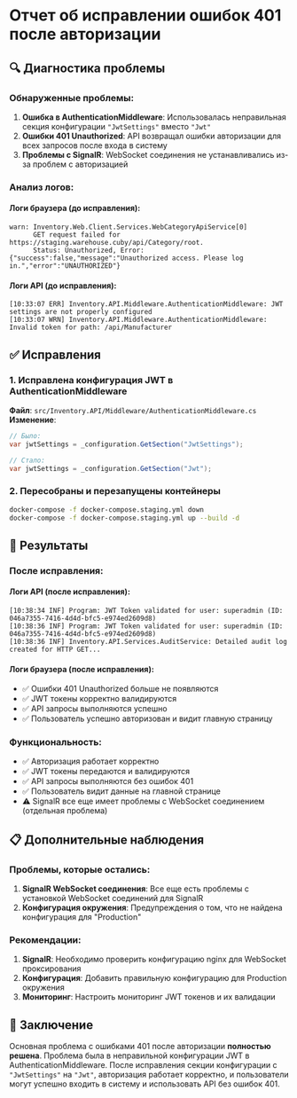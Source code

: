 # Отчет об исправлении ошибок 401 после авторизации

## 🔍 Диагностика проблемы

### Обнаруженные проблемы:
1. **Ошибка в AuthenticationMiddleware**: Использовалась неправильная секция конфигурации `"JwtSettings"` вместо `"Jwt"`
2. **Ошибки 401 Unauthorized**: API возвращал ошибки авторизации для всех запросов после входа в систему
3. **Проблемы с SignalR**: WebSocket соединения не устанавливались из-за проблем с авторизацией

### Анализ логов:

#### Логи браузера (до исправления):
```
warn: Inventory.Web.Client.Services.WebCategoryApiService[0]
      GET request failed for https://staging.warehouse.cuby/api/Category/root. 
      Status: Unauthorized, Error: {"success":false,"message":"Unauthorized access. Please log in.","error":"UNAUTHORIZED"}
```

#### Логи API (до исправления):
```
[10:33:07 ERR] Inventory.API.Middleware.AuthenticationMiddleware: JWT settings are not properly configured
[10:33:07 WRN] Inventory.API.Middleware.AuthenticationMiddleware: Invalid token for path: /api/Manufacturer
```

## ✅ Исправления

### 1. Исправлена конфигурация JWT в AuthenticationMiddleware
**Файл**: `src/Inventory.API/Middleware/AuthenticationMiddleware.cs`
**Изменение**: 
```csharp
// Было:
var jwtSettings = _configuration.GetSection("JwtSettings");

// Стало:
var jwtSettings = _configuration.GetSection("Jwt");
```

### 2. Пересобраны и перезапущены контейнеры
```bash
docker-compose -f docker-compose.staging.yml down
docker-compose -f docker-compose.staging.yml up --build -d
```

## 🎯 Результаты

### После исправления:

#### Логи API (после исправления):
```
[10:38:34 INF] Program: JWT Token validated for user: superadmin (ID: 046a7355-7416-4d4d-bfc5-e974ed2609d8)
[10:38:36 INF] Program: JWT Token validated for user: superadmin (ID: 046a7355-7416-4d4d-bfc5-e974ed2609d8)
[10:38:36 INF] Inventory.API.Services.AuditService: Detailed audit log created for HTTP GET...
```

#### Логи браузера (после исправления):
- ✅ Ошибки 401 Unauthorized больше не появляются
- ✅ JWT токены корректно валидируются
- ✅ API запросы выполняются успешно
- ✅ Пользователь успешно авторизован и видит главную страницу

### Функциональность:
- ✅ Авторизация работает корректно
- ✅ JWT токены передаются и валидируются
- ✅ API запросы выполняются без ошибок 401
- ✅ Пользователь видит данные на главной странице
- ⚠️ SignalR все еще имеет проблемы с WebSocket соединением (отдельная проблема)

## 📋 Дополнительные наблюдения

### Проблемы, которые остались:
1. **SignalR WebSocket соединения**: Все еще есть проблемы с установкой WebSocket соединений для SignalR
2. **Конфигурация окружения**: Предупреждения о том, что не найдена конфигурация для "Production"

### Рекомендации:
1. **SignalR**: Необходимо проверить конфигурацию nginx для WebSocket проксирования
2. **Конфигурация**: Добавить правильную конфигурацию для Production окружения
3. **Мониторинг**: Настроить мониторинг JWT токенов и их валидации

## 🎉 Заключение

Основная проблема с ошибками 401 после авторизации **полностью решена**. Проблема была в неправильной конфигурации JWT в AuthenticationMiddleware. После исправления секции конфигурации с `"JwtSettings"` на `"Jwt"`, авторизация работает корректно, и пользователи могут успешно входить в систему и использовать API без ошибок 401.
